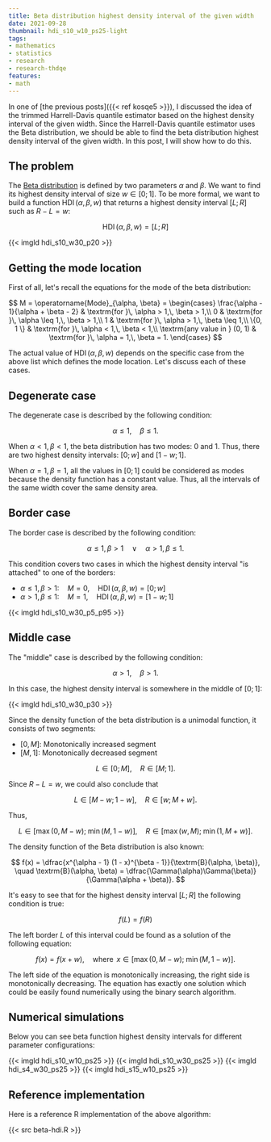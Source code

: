 ```yaml
---
title: Beta distribution highest density interval of the given width
date: 2021-09-28
thumbnail: hdi_s10_w10_ps25-light
tags:
- mathematics
- statistics
- research
- research-thdqe
features:
- math
---
```


In one of [the previous posts]({{< ref kosqe5 >}}), I discussed the idea of the trimmed Harrell-Davis quantile estimator
  based on the highest density interval of the given width.
Since the Harrell-Davis quantile estimator uses the Beta distribution,
  we should be able to find the beta distribution highest density interval of the given width.
In this post, I will show how to do this.

<!--more-->

## The problem

The [Beta distribution](https://en.wikipedia.org/wiki/Beta_distribution)
  is defined by two parameters $\alpha$ and $\beta$.
We want to find its highest density interval of size $w \in [0; 1]$.
To be more formal, we want to build a function $\operatorname{HDI}(\alpha, \beta, w)$
  that returns a highest density interval $[L;R]$ such as $R-L=w$:

$$
\operatorname{HDI}(\alpha, \beta, w) = [L; R]
$$

{{< imgld hdi_s10_w30_p20 >}}

## Getting the mode location

First of all, let's recall the equations for the mode of the beta distribution:

$$
M = \operatorname{Mode}_{\alpha, \beta} =
\begin{cases}
  \frac{\alpha - 1}{\alpha + \beta - 2} & \textrm{for }\, \alpha > 1,\, \beta > 1,\\
  0                                     & \textrm{for }\, \alpha \leq 1,\, \beta > 1,\\
  1                                     & \textrm{for }\, \alpha > 1,\, \beta \leq 1,\\
  \{0, 1 \}                             & \textrm{for }\, \alpha < 1,\, \beta < 1,\\
  \textrm{any value in } (0, 1)         & \textrm{for }\, \alpha = 1,\, \beta = 1.
\end{cases}
$$

The actual value of $\operatorname{HDI}(\alpha, \beta, w)$ depends on the specific case from the above list
  which defines the mode location.
Let's discuss each of these cases.

## Degenerate case

The degenerate case is described by the following condition:

$$
\alpha \leq 1, \quad \beta \leq 1.
$$

When $\alpha < 1,\, \beta < 1$, the beta distribution has two modes: $0$ and $1$.
Thus, there are two highest density intervals: $[0; w]$ and $[1 - w; 1]$.

When $\alpha = 1,\, \beta = 1$, all the values in $[0;1]$ could be considered as modes
  because the density function has a constant value.
Thus, all the intervals of the same width cover the same density area.

## Border case

The border case is described by the following condition:

$$
\alpha \leq 1, \, \beta > 1
\quad \lor \quad
\alpha > 1, \, \beta \leq 1.
$$

This condition covers two cases in which the highest density interval "is attached" to one of the borders:

* $\alpha \leq 1, \, \beta > 1: \quad M = 0, \quad \operatorname{HDI}(\alpha, \beta, w) = [0; w]$
* $\alpha > 1, \, \beta \leq 1: \quad M = 1, \quad \operatorname{HDI}(\alpha, \beta, w) = [1 - w; 1]$

{{< imgld hdi_s10_w30_p5_p95 >}}

## Middle case

The "middle" case is described by the following condition:

$$
\alpha > 1, \quad \beta > 1.
$$

In this case, the highest density interval is somewhere in the middle of $[0;1]$:

{{< imgld hdi_s10_w30_p30 >}}

Since the density function of the beta distribution is a unimodal function, it consists of two segments:

* $[0, M]$: Monotonically increased segment
* $[M, 1]$: Monotonically decreased segment

$$
L \in [0; M], \quad
R \in [M; 1].
$$

Since $R - L = w$, we could also conclude that

$$
L \in [M - w; 1 - w], \quad
R \in [w; M + w].
$$

Thus,

$$
L \in [\max(0, M - w);\; \min(M, 1 - w)], \quad
R \in [\max(w, M);\; \min(1, M + w)].
$$

The density function of the Beta distribution is also known:

$$
f(x) = \dfrac{x^{\alpha - 1} (1 - x)^{\beta - 1}}{\textrm{B}(\alpha, \beta)}, \quad
\textrm{B}(\alpha, \beta) = \dfrac{\Gamma(\alpha)\Gamma(\beta)}{\Gamma(\alpha + \beta)}.
$$

It's easy to see that for the highest density interval $[L; R]$ the following condition is true:

$$
f(L) = f(R)
$$

The left border $L$ of this interval could be found as a solution of the following equation:

$$
f(x) = f(x + w), \quad \textrm{where }\, x \in [\max(0, M - w);\; \min(M, 1 - w)].
$$

The left side of the equation is monotonically increasing, the right side is monotonically decreasing.
The equation has exactly one solution which could be easily found numerically using the binary search algorithm.


## Numerical simulations

Below you can see beta function highest density intervals for different parameter configurations:

{{< imgld hdi_s10_w10_ps25 >}}
{{< imgld hdi_s10_w30_ps25 >}}
{{< imgld hdi_s4_w30_ps25 >}}
{{< imgld hdi_s15_w10_ps25 >}}

## Reference implementation

Here is a reference R implementation of the above algorithm:

{{< src beta-hdi.R >}}
